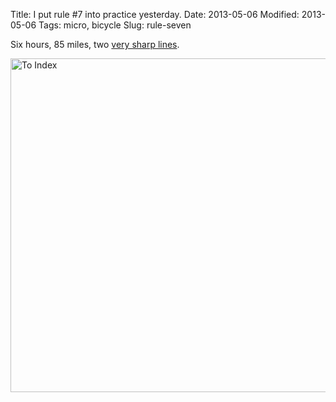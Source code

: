 Title: I put rule #7 into practice yesterday.
Date: 2013-05-06
Modified: 2013-05-06
Tags: micro, bicycle
Slug: rule-seven

Six hours, 85 miles, two [very sharp lines](http://www.velominati.com/the-rules/#7).

<a href="http://www.flickr.com/photos/pigmonkey/8716649748/" title="To Index by Pig Monkey, on Flickr"><img src="https://farm8.staticflickr.com/7337/8716649748_d66587bfa9_c.jpg" width="800" height="534" alt="To Index"></a>
